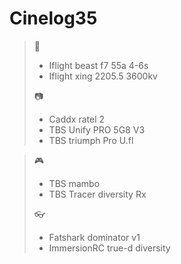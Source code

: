 # Cinelog35

>:wrench:
>
>- Iflight beast f7 55a 4-6s
>- Iflight xing 2205.5 3600kv
>
>:camera:
>- Caddx ratel 2
>- TBS Unify PRO 5G8 V3
>- TBS triumph Pro U.fl


>:video_game:
>- TBS mambo
>- TBS Tracer diversity Rx
>
>:eyeglasses:
>- Fatshark dominator v1
>- ImmersionRC true-d diversity